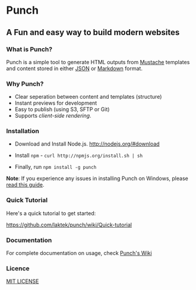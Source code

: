 # Punch 
## A Fun and easy way to build modern websites  

### What is Punch?

Punch is a simple tool to generate HTML outputs from [Mustache](http://mustache.github.com/) templates and content stored in either [JSON](http://json.org) or [Markdown](http://daringfireball.net/projects/markdown/) format.

### Why Punch?

* Clear seperation between content and templates (structure)
* Instant previews for development 
* Easy to publish (using S3, SFTP or Git)
* Supports _client-side rendering_.

### Installation

* Download and Install Node.js. http://nodejs.org/#download 

* Install `npm` - `curl http://npmjs.org/install.sh | sh`

* Finally, run `npm install -g punch`

**Note**: If you experience any issues in installing Punch on Windows, please [read this guide](https://github.com/laktek/punch/wiki/Windows).

### Quick Tutorial

Here's a quick tutorial to get started:

https://github.com/laktek/punch/wiki/Quick-tutorial

### Documentation

For complete documentation on usage, check [Punch's Wiki](https://github.com/laktek/punch/wiki)

### Licence

[MIT LICENSE](https://github.com/laktek/punch/blob/master/LICENSE)

